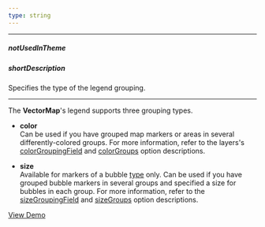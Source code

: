 ```yaml
---
type: string
---
```

---
##### notUsedInTheme

##### shortDescription
Specifies the type of the legend grouping.

---
The **VectorMap**'s legend supports three grouping types.

- **color**		
Can be used if you have grouped map markers or areas in several differently-colored groups. For more information, refer to the layers's [colorGroupingField](/api-reference/20%20Data%20Visualization%20Widgets/70%20dxVectorMap/1%20Configuration/layers/colorGroupingField.md '/Documentation/ApiReference/Data_Visualization_Widgets/dxVectorMap/Configuration/layers/#colorGroupingField') and [colorGroups](/api-reference/20%20Data%20Visualization%20Widgets/70%20dxVectorMap/1%20Configuration/layers/colorGroups.md '/Documentation/ApiReference/Data_Visualization_Widgets/dxVectorMap/Configuration/layers/#colorGroups') option descriptions.

- **size**		
Available for markers of a bubble [type](/api-reference/20%20Data%20Visualization%20Widgets/70%20dxVectorMap/1%20Configuration/layers/type.md '/Documentation/ApiReference/Data_Visualization_Widgets/dxVectorMap/Configuration/layers/#type') only. Can be used if you have grouped bubble markers in several groups and specified a size for bubbles in each group. For more information, refer to the [sizeGroupingField](/api-reference/20%20Data%20Visualization%20Widgets/70%20dxVectorMap/1%20Configuration/layers/sizeGroupingField.md '/Documentation/ApiReference/Data_Visualization_Widgets/dxVectorMap/Configuration/layers/#sizeGroupingField') and [sizeGroups](/api-reference/20%20Data%20Visualization%20Widgets/70%20dxVectorMap/1%20Configuration/layers/sizeGroups.md '/Documentation/ApiReference/Data_Visualization_Widgets/dxVectorMap/Configuration/layers/#sizeGroups') option descriptions.

<a href="http://js.devexpress.com/Demos/WidgetsGallery/#demo/maps-vector_map-area_with_labels_and_two_legends" class="button orange small fix-width-155" style="margin-right: 20px;" target="_blank">View Demo</a>